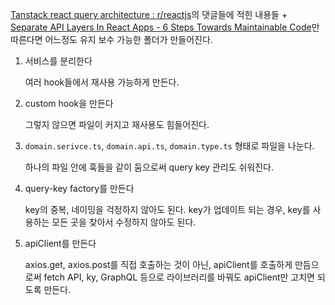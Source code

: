 [Tanstack react query architecture : r/reactjs](https://www.reddit.com/r/reactjs/comments/18z3nsi/tanstack_react_query_architecture/)의 댓글들에 적힌 내용들 + [Separate API Layers In React Apps - 6 Steps Towards Maintainable Code](https://profy.dev/article/react-architecture-api-layer)만 따른다면 어느정도 유지 보수 가능한 폴더가 만들어진다.

1. 서비스를 분리한다

	여러 hook들에서 재사용 가능하게 만든다.

2. custom hook을 만든다

	그렇지 않으면 파일이 커지고 재사용도 힘들어진다.

3. `domain.serivce.ts`, `domain.api.ts`, `domain.type.ts` 형태로 파일을 나눈다.

	하나의 파일 안에 훅들을 같이 둠으로써 query key 관리도 쉬워진다.

4. query-key factory를 만든다

	key의 중복, 네이밍을 걱정하지 않아도 된다. key가 업데이트 되는 경우, key를 사용하는 모든 곳을 찾아서 수정하지 않아도 된다.

5. apiClient를 만든다

	axios.get, axios.post를 직접 호출하는 것이 아닌, apiClient를 호출하게 만듬으로써 fetch API, ky, GraphQL 등으로 라이브러리를 바꿔도 apiClient만 고치면 되도록 만든다.

